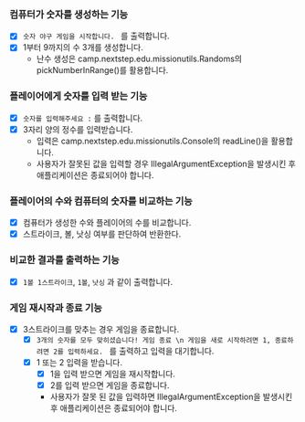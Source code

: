 ### 컴퓨터가 숫자를 생성하는 기능
- [X] `숫자 야구 게임을 시작합니다. ` 를 출력합니다.
- [X] 1부터 9까지의 수 3개를 생성합니다.
  - 난수 생성은 camp.nextstep.edu.missionutils.Randoms의 pickNumberInRange()를 활용합니다.

### 플레이어에게 숫자를 입력 받는 기능
- [X] ` 숫자를 입력해주세요 : ` 를 출력합니다.
- [X] 3자리 양의 정수를 입력받습니다.
  - 입력은 camp.nextstep.edu.missionutils.Console의 readLine()을 활용합니다.
  - 사용자가 잘못된 값을 입력할 경우 IllegalArgumentException을 발생시킨 후 애플리케이션은 종료되어야 합니다.

### 플레이어의 수와 컴퓨터의 숫자를 비교하는 기능
- [X] 컴퓨터가 생성한 수와 플레이어의 수를 비교합니다.
- [X] 스트라이크, 볼, 낫싱 여부를 판단하여 반환한다.

### 비교한 결과를 출력하는 기능
- [X] `1볼 1스트라이크`, `1볼`, `낫싱` 과 같이 출력합니다.

### 게임 재시작과 종료 기능
- [X] 3스트라이크를 맞추는 경우 게임을 종료합니다.
  - [X] `3개의 숫자를 모두 맞히셨습니다! 게임 종료 \n 게임을 새로 시작하려면 1, 종료하려면 2를 입력하세요. ` 를 출력하고 입력을 대기합니다.
  - [X] 1 또는 2 입력을 받습니다.
    - [X] 1을 입력 받으면 게임을 재시작합니다.
    - [X] 2를 입력 받으면 게임을 종료합니다.
    - 사용자가 잘못 된 값을 입력하면 IllegalArgumentException을 발생시킨 후 애플리케이션은 종료되어야 합니다.